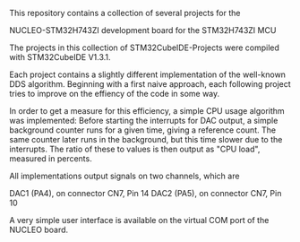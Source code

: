 This repository contains a collection of several projects for the

NUCLEO-STM32H743ZI development board for the STM32H743ZI MCU

The projects in this collection of STM32CubeIDE-Projects were compiled with STM32CubeIDE V1.3.1.

Each project contains a slightly different implementation of the well-known DDS algorithm.
Beginning with a first naive approach, each following project tries to improve on the effiency of the code in some way.

In order to get a measure for this efficiency, a simple CPU usage algorithm was implemented:
Before starting the interrupts for DAC output, a simple background counter runs for a given time, giving a reference count.
The same counter later runs in the background, but this time slower due to the interrupts.
The ratio of these to values is then output as "CPU load", measured in percents.

All implementations output signals on two channels, which are

DAC1 (PA4), on connector CN7, Pin 14
DAC2 (PA5), on connector CN7, Pin 10

A very simple user interface is available on the virtual COM port of the NUCLEO board.


